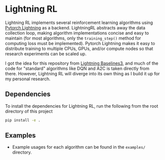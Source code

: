 # Lightning RL

Lightning RL implements several reinforcement learning algorithms using [Pytorch Lightning](https://www.pytorchlightning.ai/) as a backend. LightningRL abstracts away the data collection loop, making algorithm implementations concise and easy to maintain (for most algorithms, only the ```training_step()``` method for computing loss must be implemented). Pytorch Lightning makes it easy to distribute training to multiple CPUs, GPUs, and/or compute nodes so that research experiments can be scaled up.

I got the idea for this repository from [Lightning Baselines3](https://github.com/HenryJia/lightning-baselines3), and much of the code for "standard" algorithms like DQN and A2C is taken directly from there. However, Lightning RL will diverge into its own thing as I build it up for my personal research.

## Dependencies

To install the dependencies for Lightning RL, run the following from the root directory of this project

```bash
pip install -e .
```

## Examples

- Example usages for each algorithm can be found in the ```examples/``` directory.